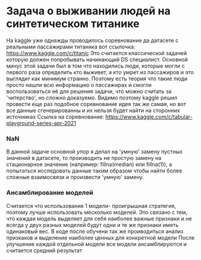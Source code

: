 # Задача о выживании людей на синтетическом титанике 
На kaggle уже однажды проводилось соревнование да датасете с реальными пассажирами титаника вот ссылочка: https://www.kaggle.com/c/titanic
Это считается классической задачей которую должен попробывать начинающий DS специалист. 
Основной минус этой задачи был в том что находились люди, которые могли с первого раза определить кто выживет, а кто умрет из пассажиров и это выглядит как минимум странно.
Поэтому есть теория что такие люди просто нашли всю информацию о пассажирах и смогли воспользоваться её для решения задачи, что можно считать за 'читерство', но сложно доказуемо.
Видимо поэтому kaggle решил провести еще раз подобное соревнование идея так же самая, но вот все данные сгенерированны и их нельзя будет найти на сторонних источниках 
Ссылка на соревнование: https://www.kaggle.com/c/tabular-playground-series-apr-2021

### NaN
В данной задаче основной упор я делал на 'умную' замену пустных значений в датасете, то производить не простую замену на стационарное значение (например: fillna(median) или fillna(1)), а попытаться исследовать данные таким образом чтобы найти более сложные взаимосвязи и произвести 'умную' замену. 

### Ансамблирование моделей
Считается что использование 1 модели- проигрышная стратегия, поэтому лучше использовать месколько моделей. 
Это связано с тем, что каждая модель выделяет для себя наиболее важные признаки и не всегда у двух разных моделей будут одни и те же признаки иметь одинаковый вес. 
В коде после обучени так же проиводиться анализ призкаков и выделение наиболее ценных для конкретной модели
После улучшение каждой отдельной модели все модели ансамблируются и считается средний результат 


